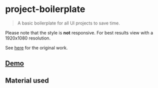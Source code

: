 # project-boilerplate

> A basic boilerplate for all UI projects to save time.

Please note that the style is **not** responsive. For best results view with a 1920x1080 resolution.

See [here](#) for the original work.

## [Demo](https://axelrindle.github.io/ui-coded/project-boilerplate/)

## Material used
